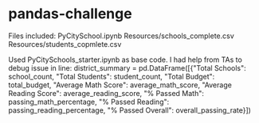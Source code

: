 # pandas-challenge

Files included:
PyCitySchool.ipynb
Resources/schools_complete.csv
Resources/students_copmlete.csv

Used PyCitySchools_starter.ipynb as base code.
I had help from TAs to debug issue in line:
district_summary = pd.DataFrame([{"Total Schools": school_count, "Total Students": student_count, "Total Budget": total_budget,
                                 "Average Math Score": average_math_score, "Average Reading Score": average_reading_score, "% Passed Math": passing_math_percentage,
                                 "% Passed Reading": passing_reading_percentage, "% Passed Overall": overall_passing_rate}])